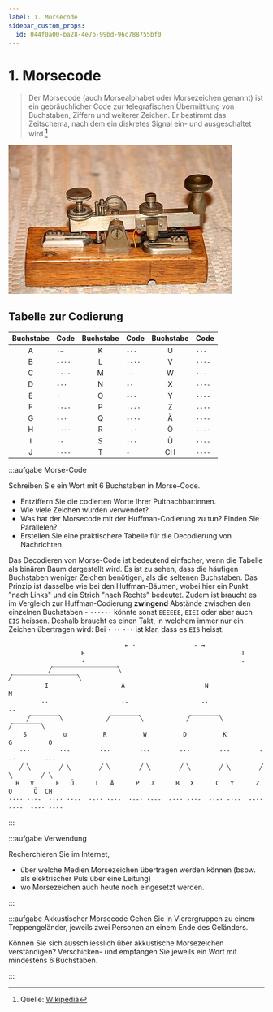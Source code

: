 ```yaml
---
label: 1. Morsecode
sidebar_custom_props:
  id: 044f0a00-ba28-4e7b-99bd-96c788755bf0
---
```


# 1. Morsecode


> Der Morsecode (auch Morsealphabet oder Morsezeichen genannt) ist ein gebräuchlicher Code zur telegrafischen Übermittlung von Buchstaben, Ziffern und weiterer Zeichen. Er bestimmt das Zeitschema, nach dem ein diskretes Signal ein- und ausgeschaltet wird.[^1]

![Morsetaste der Firma Hasler Bern, ca. 1900](images/01-morsecode/morsetaste.jpeg)

## Tabelle zur Codierung

<div className="slim-table">

| Buchstabe | Code   | Buchstabe | Code   | Buchstabe | Code   |
| :-------: | :----- | :-------: | :----- | :-------: | :----- |
|     A     | `·−`   |     K     | `-·-`  |     U     | `··-`  |
|     B     | `-···` |     L     | `·-··` |     V     | `···-` |
|     C     | `-·-·` |     M     | `--`   |     W     | `·--`  |
|     D     | `-··`  |     N     | `-·`   |     X     | `-··-` |
|     E     | `·`    |     O     | `---`  |     Y     | `-·--` |
|     F     | `··-·` |     P     | `·--·` |     Z     | `--··` |
|     G     | `--·`  |     Q     | `--·-` |     Ä     | `·-·-` |
|     H     | `····` |     R     | `·-·`  |     Ö     | `---·` |
|     I     | `··`   |     S     | `···`  |     Ü     | `··--` |
|     J     | `·---` |     T     | `-`    |    CH     | `----` |
</div>

:::aufgabe Morse-Code

Schreiben Sie ein Wort mit 6 Buchstaben in Morse-Code.
- Entziffern Sie die codierten Worte Ihrer Pultnachbar:innen.
- Wie viele Zeichen wurden verwendet?
- Was hat der Morsecode mit der Huffman-Codierung zu tun? Finden Sie Parallelen?
- Erstellen Sie eine praktischere Tabelle für die Decodierung von Nachrichten

<Answer type="text" webKey="5ff9bd7e-6bad-4728-8396-849167bba91a" />

<Solution webKey="3673feb3-e73e-4ebd-b152-024b8826c571">

Das Decodieren von Morse-Code ist bedeutend einfacher, wenn die Tabelle als binären Baum dargestellt wird. Es ist zu sehen, dass die häufigen Buchstaben weniger Zeichen benötigen, als die seltenen Buchstaben. Das Prinzip ist dasselbe wie bei den Huffman-Bäumen, wobei hier ein Punkt "nach Links" und ein Strich "nach Rechts" bedeutet. Zudem ist braucht es im Vergleich zur Huffman-Codierung **zwingend** Abstände zwischen den einzelnen Buchstaben - `······` könnte sonst `EEEEEE`, `EIEI` oder aber auch `EIS` heissen. Deshalb braucht es einen Takt, in welchem immer nur ein Zeichen übertragen wird: Bei `·` `··` `···` ist klar, dass es `EIS` heisst.  
 
```
                                ← ·                - →
                    E                                           T
                    ·                                           -
           ╱‾‾‾‾‾‾‾‾‾‾‾‾‾‾‾‾‾‾╲                        ╱‾‾‾‾‾‾‾‾‾‾‾‾‾‾‾‾‾‾╲
          I                    A                      N                    M
         ··                    ·-                    -·                    --
     ╱‾‾‾‾‾‾‾‾╲            ╱‾‾‾‾‾‾‾‾╲            ╱‾‾‾‾‾‾‾‾╲            ╱‾‾‾‾‾‾‾‾╲
    S          u          R          W          D          K          G          O   
   ···        ··-        ·-·        ·--        -··        -·-        --·        ---
   ╱ ╲        ╱ ╲        ╱ ╲        ╱ ╲        ╱ ╲        ╱ ╲        ╱ ╲        ╱ ╲  
  H   V      F   Ü      L   Ä      P   J      B   X      C   Y      Z   Q      Ö  CH 
···· ···-  ··-· ··--  ·-·· ·-·-  ·--· ·---  -··· -··-  -·-· -·--  --·· --·-  ---· ----
```
</Solution>

:::

:::aufgabe Verwendung

Recherchieren Sie im Internet,
- über welche Medien Morsezeichen übertragen werden können (bspw. als elektrischer Puls über eine Leitung)
- wo Morsezeichen auch heute noch eingesetzt werden.

<Answer type="text" webKey="ae2462eb-94cf-48bb-9c8e-9f5c31a0c8da" />
:::

:::aufgabe Akkustischer Morsecode
Gehen Sie in Vierergruppen zu einem Treppengeländer, jeweils zwei Personen an einem Ende des Geländers.

Können Sie sich ausschliesslich über akkustische Morsezeichen verständigen? Verschicken- und empfangen Sie jeweils ein Wort mit mindestens 6 Buchstaben.

<Answer type="text" webKey="b255835a-4c39-42a0-8a35-42d34595823f" placeholder="Notizen..." />
:::


[^1]: Quelle: [Wikipedia](https://de.wikipedia.org/wiki/Morsecode)
